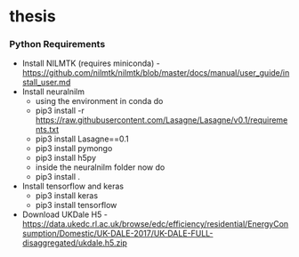 # thesis

### Python Requirements

- Install NILMTK (requires miniconda) - https://github.com/nilmtk/nilmtk/blob/master/docs/manual/user_guide/install_user.md
- Install neuralnilm
  - using the environment in conda do
  - pip3 install -r https://raw.githubusercontent.com/Lasagne/Lasagne/v0.1/requirements.txt
  - pip3 install Lasagne==0.1
  - pip3 install pymongo
  - pip3 install h5py
  - inside the neuralnilm folder now do
  - pip3 install .
- Install tensorflow and keras
  - pip3 install keras
  - pip3 install tensorflow
- Download UKDale H5 - https://data.ukedc.rl.ac.uk/browse/edc/efficiency/residential/EnergyConsumption/Domestic/UK-DALE-2017/UK-DALE-FULL-disaggregated/ukdale.h5.zip
